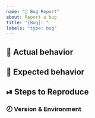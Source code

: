 ```yaml
---
name: "🐞 Bug Report"
about: Report a bug
title: "[Bug]: "
labels: "type: bug"
---
```


<!-- Please do your best to fill out all of the sections below! -->

## 🙁 Actual behavior

<!-- What happened, and why it was wrong -->

## 🙂 Expected behavior

<!-- What you expected to happen instead, and why -->

## ⏯ Steps to Reproduce

<!-- Help us help you by making it easy for us to reproduce your issue! -->

### 🕗 Version & Environment

<!-- It's important for us to know the context in which you experience this behavior! -->
